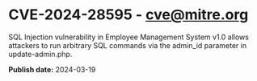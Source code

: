 # CVE-2024-28595 - cve@mitre.org

SQL Injection vulnerability in Employee Management System v1.0 allows attackers to run arbitrary SQL commands via the admin_id parameter in update-admin.php.

**Publish date:** 2024-03-19
